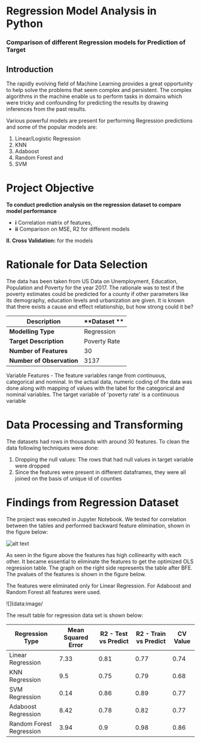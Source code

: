 # Regression Model Analysis in Python
### Comparison of different Regression models for Prediction of Target

## Introduction

The rapidly evolving field of Machine Learning provides a great opportunity to help solve the problems that seem complex and persistent. The complex algorithms in the machine enable us to perform tasks in domains which were tricky and confounding for predicting the results by drawing inferences from the past results.

Various powerful models are present for performing Regression predictions and some of the popular models are:

1. Linear/Logistic Regression
2. KNN
3. Adaboost
4. Random Forest and
5. SVM

# Project Objective

**To conduct prediction analysis on the regression dataset to compare model performance**

- **i** Correlation matrix of features, 
- **ii** Comparison on MSE, R2 for different models

**II. Cross Validation:** for the models


# Rationale for Data Selection

The data has been taken from US Data on Unemployment, Education, Population and Poverty for the year 2017. The rationale was to test if the poverty estimates could be predicted for a county if other parameters like its demography, education levels and urbanization are given. It is known that there exists a cause and effect relationship, but how strong could it be?

| **Description** | **Dataset ** |
| --- | --- | 
| **Modelling Type** | Regression | 
| **Target Description** | Poverty Rate |
| **Number of Features** | 30 | 
| **Number of Observation** | 3137 |

Variable Features - The feature variables range from continuous, categorical and nominal. In the actual data, numeric coding of the data was done along with mapping of values with the label for the categorical and nominal variables. The target variable of &#39;poverty rate&#39; is a continuous variable

# Data Processing and Transforming

The datasets had rows in thousands with around 30 features. To clean the data following techniques were done:

1. Dropping the null values: The rows that had null values in target variable were dropped
2. Since the features were present in different dataframes, they were all joined on the basis of unique id of counties

# Findings from Regression Dataset

The project was executed in Jupyter Notebook. We tested for correlation between the tables and performed backward feature elimination, shown in the figure below:

 ![alt text](https://github.com/kshitijmamgain/Regression/edit/master/Correlationmatrix.png?raw=true "Title")

As seen in the figure above the features has high collinearity with each other. It became essential to eliminate the features to get the optimized OLS regression table. The graph on the right side represents the table after BFE. The pvalues of the features is shown in the figure below.

The features were eliminated only for Linear Regression. For Adaboost and Random Forest all features were used.

 ![](data:image/

The result table for regression data set is shown below:

| Regression Type | Mean Squared Error | R2 - Test vs Predict | R2 - Train vs Predict | CV Value |
| --- | --- | --- | --- | --- |
| Linear Regression | 7.33 | 0.81 | 0.77 | 0.74 |
| KNN Regression | 9.5 | 0.75 | 0.79 | 0.68 |
| SVM Regression | 0.14 | 0.86 | 0.89 | 0.77 |
| Adaboost Regression | 8.42 | 0.78 | 0.82 | 0.77 |
| Random Forest Regression | 3.94 | 0.9 | 0.98 | 0.86 |


